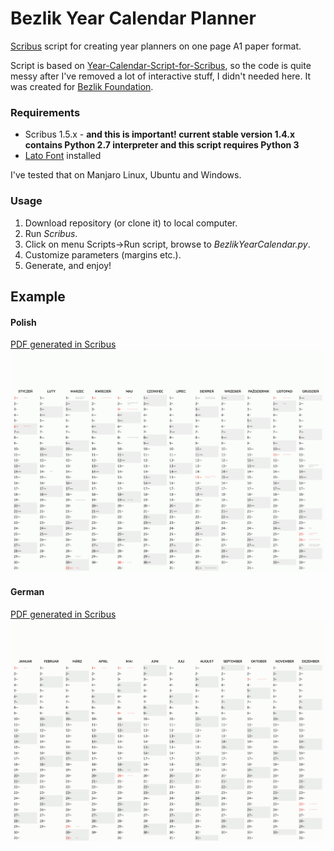 # Bezlik Year Calendar Planner

[Scribus](https://www.scribus.net/) script for creating year planners on one page A1 paper format.

Script is based on [Year-Calendar-Script-for-Scribus](https://github.com/RaffertyR/Year-Calendar-Script-for-Scribus),
so the code is quite messy after I've removed a lot of interactive stuff, I didn't needed here.  It was created for [Bezlik Foundation](https://bezlik.org). 

### Requirements

* Scribus 1.5.x - **and this is important! current stable version 1.4.x contains Python 2.7 interpreter and this script requires Python 3** 
* [Lato Font](https://www.latofonts.com/pl/lato-free-fonts/) installed

I've tested that on Manjaro Linux, Ubuntu and Windows.

### Usage

1. Download repository (or clone it) to local computer.
2. Run *Scribus*.
3. Click on menu Scripts->Run script, browse to *BezlikYearCalendar.py*.
4. Customize parameters (margins etc.).
5. Generate, and enjoy!

## Example

#### Polish 

[PDF generated in Scribus](https://raw.githubusercontent.com/bohdanbobrowski/Bezlik-Year-Calendar-Planner/master/BezlikYearCalendar_pl.pdf)
<img src="https://raw.githubusercontent.com/bohdanbobrowski/Bezlik-Year-Calendar-Planner/master/BezlikYearCalendar_pl.gif" />

#### German

[PDF generated in Scribus](https://raw.githubusercontent.com/bohdanbobrowski/Bezlik-Year-Calendar-Planner/master/BezlikYearCalendar_de.pdf)
<img src="https://raw.githubusercontent.com/bohdanbobrowski/Bezlik-Year-Calendar-Planner/master/BezlikYearCalendar_de.gif" />